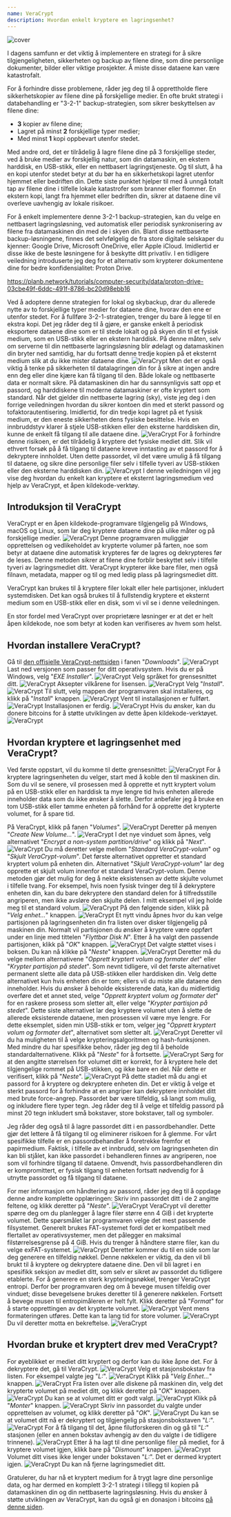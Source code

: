 ```yaml
---
name: VeraCrypt
description: Hvordan enkelt kryptere en lagringsenhet?
---
```

![cover](assets/cover.webp)

I dagens samfunn er det viktig å implementere en strategi for å sikre tilgjengeligheten, sikkerheten og backup av filene dine, som dine personlige dokumenter, bilder eller viktige prosjekter. Å miste disse dataene kan være katastrofalt.

For å forhindre disse problemene, råder jeg deg til å opprettholde flere sikkerhetskopier av filene dine på forskjellige medier. En ofte brukt strategi i databehandling er "3-2-1" backup-strategien, som sikrer beskyttelsen av filene dine:
- **3** kopier av filene dine;
- Lagret på minst **2** forskjellige typer medier;
- Med minst **1** kopi oppbevart utenfor stedet.

Med andre ord, det er tilrådelig å lagre filene dine på 3 forskjellige steder, ved å bruke medier av forskjellig natur, som din datamaskin, en ekstern harddisk, en USB-stikk, eller en nettbasert lagringstjeneste. Og til slutt, å ha en kopi utenfor stedet betyr at du bør ha en sikkerhetskopi lagret utenfor hjemmet eller bedriften din. Dette siste punktet hjelper til med å unngå totalt tap av filene dine i tilfelle lokale katastrofer som branner eller flommer. En ekstern kopi, langt fra hjemmet eller bedriften din, sikrer at dataene dine vil overleve uavhengig av lokale risikoer.

For å enkelt implementere denne 3-2-1 backup-strategien, kan du velge en nettbasert lagringsløsning, ved automatisk eller periodisk synkronisering av filene fra datamaskinen din med de i skyen din. Blant disse nettbaserte backup-løsningene, finnes det selvfølgelig de fra store digitale selskaper du kjenner: Google Drive, Microsoft OneDrive, eller Apple iCloud. Imidlertid er disse ikke de beste løsningene for å beskytte ditt privatliv. I en tidligere veiledning introduserte jeg deg for et alternativ som krypterer dokumentene dine for bedre konfidensialitet: Proton Drive.

https://planb.network/tutorials/computer-security/data/proton-drive-03cbe49f-6ddc-491f-8786-bc20d98ebb16

Ved å adoptere denne strategien for lokal og skybackup, drar du allerede nytte av to forskjellige typer medier for dataene dine, hvorav den ene er utenfor stedet. For å fullføre 3-2-1-strategien, trenger du bare å legge til en ekstra kopi. Det jeg råder deg til å gjøre, er ganske enkelt å periodisk eksportere dataene dine som er til stede lokalt og på skyen din til et fysisk medium, som en USB-stikk eller en ekstern harddisk. På denne måten, selv om serverne til din nettbaserte lagringsløsning blir ødelagt og datamaskinen din bryter ned samtidig, har du fortsatt denne tredje kopien på et eksternt medium slik at du ikke mister dataene dine.
![VeraCrypt](assets/notext/01.webp)
Men det er også viktig å tenke på sikkerheten til datalagringen din for å sikre at ingen andre enn deg eller dine kjære kan få tilgang til den. Både lokale og nettbaserte data er normalt sikre. På datamaskinen din har du sannsynligvis satt opp et passord, og harddiskene til moderne datamaskiner er ofte kryptert som standard. Når det gjelder din nettbaserte lagring (sky), viste jeg deg i den forrige veiledningen hvordan du sikrer kontoen din med et sterkt passord og tofaktorautentisering. Imidlertid, for din tredje kopi lagret på et fysisk medium, er den eneste sikkerheten dens fysiske besittelse. Hvis en innbruddstyv klarer å stjele USB-stikken eller den eksterne harddisken din, kunne de enkelt få tilgang til alle dataene dine.
![VeraCrypt](assets/notext/02.webp)
For å forhindre denne risikoen, er det tilrådelig å kryptere det fysiske mediet ditt. Slik vil ethvert forsøk på å få tilgang til dataene kreve inntasting av et passord for å dekryptere innholdet. Uten dette passordet, vil det være umulig å få tilgang til dataene, og sikre dine personlige filer selv i tilfelle tyveri av USB-stikken eller den eksterne harddisken din.
![VeraCrypt](assets/notext/03.webp)
I denne veiledningen vil jeg vise deg hvordan du enkelt kan kryptere et eksternt lagringsmedium ved hjelp av VeraCrypt, et åpen kildekode-verktøy.
## Introduksjon til VeraCrypt

VeraCrypt er en åpen kildekode-programvare tilgjengelig på Windows, macOS og Linux, som lar deg kryptere dataene dine på ulike måter og på forskjellige medier.
![VeraCrypt](assets/notext/04.webp)
Denne programvaren muliggjør opprettelsen og vedlikeholdet av krypterte volumer på farten, noe som betyr at dataene dine automatisk krypteres før de lagres og dekrypteres før de leses. Denne metoden sikrer at filene dine forblir beskyttet selv i tilfelle tyveri av lagringsmediet ditt. VeraCrypt krypterer ikke bare filer, men også filnavn, metadata, mapper og til og med ledig plass på lagringsmediet ditt.

VeraCrypt kan brukes til å kryptere filer lokalt eller hele partisjoner, inkludert systemdisken. Det kan også brukes til å fullstendig kryptere et eksternt medium som en USB-stikk eller en disk, som vi vil se i denne veiledningen.

En stor fordel med VeraCrypt over proprietære løsninger er at det er helt åpen kildekode, noe som betyr at koden kan verifiseres av hvem som helst.

## Hvordan installere VeraCrypt?

Gå til [den offisielle VeraCrypt-nettsiden](https://www.veracrypt.fr/en/Downloads.html) i fanen "*Downloads*".
![VeraCrypt](assets/notext/05.webp)
Last ned versjonen som passer for ditt operativsystem. Hvis du er på Windows, velg "*EXE Installer*".
![VeraCrypt](assets/notext/06.webp)
Velg språket for grensesnittet ditt.
![VeraCrypt](assets/notext/07.webp)
Aksepter vilkårene for lisensen.
![VeraCrypt](assets/notext/08.webp)
Velg "*Install*".
![VeraCrypt](assets/notext/09.webp)
Til slutt, velg mappen der programvaren skal installeres, og klikk på "*Install*" knappen.
![VeraCrypt](assets/notext/10.webp)
Vent til installasjonen er fullført.
![VeraCrypt](assets/notext/11.webp)
Installasjonen er ferdig.
![VeraCrypt](assets/notext/12.webp)
Hvis du ønsker, kan du donere bitcoins for å støtte utviklingen av dette åpen kildekode-verktøyet.
![VeraCrypt](assets/notext/13.webp)
## Hvordan kryptere et lagringsenhet med VeraCrypt?

Ved første oppstart, vil du komme til dette grensesnittet:
![VeraCrypt](assets/notext/14.webp)
For å kryptere lagringsenheten du velger, start med å koble den til maskinen din. Som du vil se senere, vil prosessen med å opprette et nytt kryptert volum på en USB-stikk eller en harddisk ta mye lengre tid hvis enheten allerede inneholder data som du ikke ønsker å slette. Derfor anbefaler jeg å bruke en tom USB-stikk eller tømme enheten på forhånd for å opprette det krypterte volumet, for å spare tid.

På VeraCrypt, klikk på fanen "*Volumes*".
![VeraCrypt](assets/notext/15.webp)
Deretter på menyen "*Create New Volume...*".
![VeraCrypt](assets/notext/16.webp)
I det nye vinduet som åpnes, velg alternativet "*Encrypt a non-system partition/drive*" og klikk på "*Next*".
![VeraCrypt](assets/notext/17.webp)
Du må deretter velge mellom "*Standard VeraCrypt-volum*" og "*Skjult VeraCrypt-volum*". Det første alternativet oppretter et standard kryptert volum på enheten din. Alternativet "*Skjult VeraCrypt-volum*" lar deg opprette et skjult volum innenfor et standard VeraCrypt-volum. Denne metoden gjør det mulig for deg å nekte eksistensen av dette skjulte volumet i tilfelle tvang. For eksempel, hvis noen fysisk tvinger deg til å dekryptere enheten din, kan du bare dekryptere den standard delen for å tilfredsstille angriperen, men ikke avsløre den skjulte delen. I mitt eksempel vil jeg holde meg til et standard volum. ![VeraCrypt](assets/notext/18.webp)
På den følgende siden, klikk på "*Velg enhet...*" knappen.
![VeraCrypt](assets/notext/19.webp)
Et nytt vindu åpnes hvor du kan velge partisjonen på lagringsenheten din fra listen over disker tilgjengelig på maskinen din. Normalt vil partisjonen du ønsker å kryptere være oppført under en linje med tittelen "*Flyttbar Disk N*". Etter å ha valgt den passende partisjonen, klikk på "*OK*" knappen.
![VeraCrypt](assets/notext/20.webp)
Det valgte støttet vises i boksen. Du kan nå klikke på "*Neste*" knappen. ![VeraCrypt](assets/notext/21.webp)
Deretter må du velge mellom alternativene "*Opprett kryptert volum og formater det*" eller "*Krypter partisjon på stedet*". Som nevnt tidligere, vil det første alternativet permanent slette alle data på USB-stikken eller harddisken din. Velg dette alternativet kun hvis enheten din er tom; ellers vil du miste alle dataene den inneholder. Hvis du ønsker å beholde eksisterende data, kan du midlertidig overføre det et annet sted, velge "*Opprett kryptert volum og formater det*" for en raskere prosess som sletter alt, eller velge "*Krypter partisjon på stedet*". Dette siste alternativet lar deg kryptere volumet uten å slette de allerede eksisterende dataene, men prosessen vil være mye lengre. For dette eksemplet, siden min USB-stikk er tom, velger jeg "*Opprett kryptert volum og formater det*", alternativet som sletter alt.
![VeraCrypt](assets/notext/22.webp)
Deretter vil du ha muligheten til å velge krypteringsalgoritmen og hash-funksjonen. Med mindre du har spesifikke behov, råder jeg deg til å beholde standardalternativene. Klikk på "*Neste*" for å fortsette.
![VeraCrypt](assets/notext/23.webp)
Sørg for at den angitte størrelsen for volumet ditt er korrekt, for å kryptere hele det tilgjengelige rommet på USB-stikken, og ikke bare en del. Når dette er verifisert, klikk på "*Neste*".
![VeraCrypt](assets/notext/24.webp)
På dette stadiet må du angi et passord for å kryptere og dekryptere enheten din. Det er viktig å velge et sterkt passord for å forhindre at en angriper kan dekryptere innholdet ditt med brute force-angrep. Passordet bør være tilfeldig, så langt som mulig, og inkludere flere typer tegn. Jeg råder deg til å velge et tilfeldig passord på minst 20 tegn inkludert små bokstaver, store bokstaver, tall og symboler.

Jeg råder deg også til å lagre passordet ditt i en passordbehandler. Dette gjør det lettere å få tilgang til og eliminerer risikoen for å glemme. For vårt spesifikke tilfelle er en passordbehandler å foretrekke fremfor et papirmedium. Faktisk, i tilfelle av et innbrudd, selv om lagringsenheten din kan bli stjålet, kan ikke passordet i behandleren finnes av angriperen, noe som vil forhindre tilgang til dataene. Omvendt, hvis passordbehandleren din er kompromittert, er fysisk tilgang til enheten fortsatt nødvendig for å utnytte passordet og få tilgang til dataene.

For mer informasjon om håndtering av passord, råder jeg deg til å oppdage denne andre komplette opplæringen:
Skriv inn passordet ditt i de 2 angitte feltene, og klikk deretter på "*Neste*". ![VeraCrypt](assets/notext/25.webp)
VeraCrypt vil deretter spørre deg om du planlegger å lagre filer større enn 4 GiB i det krypterte volumet. Dette spørsmålet lar programvaren velge det mest passende filsystemet. Generelt brukes FAT-systemet fordi det er kompatibelt med flertallet av operativsystemer, men det pålegger en maksimal filstørrelsesgrense på 4 GiB. Hvis du trenger å håndtere større filer, kan du velge exFAT-systemet.
![VeraCrypt](assets/notext/26.webp)
Deretter kommer du til en side som lar deg generere en tilfeldig nøkkel. Denne nøkkelen er viktig, da den vil bli brukt til å kryptere og dekryptere dataene dine. Den vil bli lagret i en spesifikk seksjon av mediet ditt, som selv er sikret av passordet du tidligere etablerte. For å generere en sterk krypteringsnøkkel, trenger VeraCrypt entropi. Derfor ber programvaren deg om å bevege musen tilfeldig over vinduet; disse bevegelsene brukes deretter til å generere nøkkelen. Fortsett å bevege musen til entropimåleren er helt fylt. Klikk deretter på "*Format*" for å starte opprettingen av det krypterte volumet.
![VeraCrypt](assets/notext/27.webp)
Vent mens formateringen utføres. Dette kan ta lang tid for store volumer.
![VeraCrypt](assets/notext/28.webp)
Du vil deretter motta en bekreftelse.
![VeraCrypt](assets/notext/29.webp)
## Hvordan bruke et kryptert drev med VeraCrypt?

For øyeblikket er mediet ditt kryptert og derfor kan du ikke åpne det. For å dekryptere det, gå til VeraCrypt.
![VeraCrypt](assets/notext/30.webp)
Velg et stasjonsbokstav fra listen. For eksempel valgte jeg "*L:*".
![VeraCrypt](assets/notext/31.webp)
Klikk på "*Velg Enhet...*" knappen.
![VeraCrypt](assets/notext/32.webp)
Fra listen over alle diskene på maskinen din, velg det krypterte volumet på mediet ditt, og klikk deretter på "*OK*" knappen.
![VeraCrypt](assets/notext/33.webp)
Du kan se at volumet ditt er godt valgt.
![VeraCrypt](assets/notext/34.webp)
Klikk på "*Monter*" knappen.
![VeraCrypt](assets/notext/35.webp)
Skriv inn passordet du valgte under opprettelsen av volumet, og klikk deretter på "*OK*".
![VeraCrypt](assets/notext/36.webp)
Du kan se at volumet ditt nå er dekryptert og tilgjengelig på stasjonsbokstaven "*L:*".
![VeraCrypt](assets/notext/37.webp)
For å få tilgang til det, åpne filutforskeren din og gå til "*L:*" stasjonen (eller en annen bokstav avhengig av den du valgte i de tidligere trinnene). ![VeraCrypt](assets/notext/38.webp)
Etter å ha lagt til dine personlige filer på mediet, for å kryptere volumet igjen, klikk bare på "*Dismount*" knappen.
![VeraCrypt](assets/notext/39.webp)
Volumet ditt vises ikke lenger under bokstaven "*L:*". Det er dermed kryptert igjen.
![VeraCrypt](assets/notext/40.webp)
Du kan nå fjerne lagringsmediet ditt.

Gratulerer, du har nå et kryptert medium for å trygt lagre dine personlige data, og har dermed en komplett 3-2-1 strategi i tillegg til kopien på datamaskinen din og din nettbaserte lagringsløsning.
Hvis du ønsker å støtte utviklingen av VeraCrypt, kan du også gi en donasjon i bitcoins [på denne siden](https://www.veracrypt.fr/en/Donation.html).